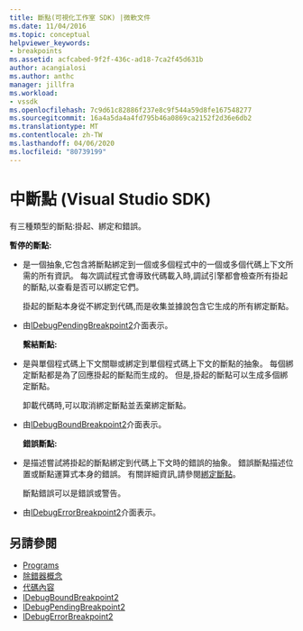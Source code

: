 ```yaml
---
title: 斷點(可視化工作室 SDK) |微軟文件
ms.date: 11/04/2016
ms.topic: conceptual
helpviewer_keywords:
- breakpoints
ms.assetid: acfcabed-9f2f-436c-ad18-7ca2f45d631b
author: acangialosi
ms.author: anthc
manager: jillfra
ms.workload:
- vssdk
ms.openlocfilehash: 7c9d61c82886f237e8c9f544a59d8fe167548277
ms.sourcegitcommit: 16a4a5da4a4fd795b46a0869ca2152f2d36e6db2
ms.translationtype: MT
ms.contentlocale: zh-TW
ms.lasthandoff: 04/06/2020
ms.locfileid: "80739199"
---
```

# <a name="breakpoints-visual-studio-sdk"></a>中斷點 (Visual Studio SDK)
有三種類型的斷點:掛起、綁定和錯誤。

 **暫停的斷點:**

- 是一個抽象,它包含將斷點綁定到一個或多個程式中的一個或多個代碼上下文所需的所有資訊。 每次調試程式會導致代碼載入時,調試引擎都會檢查所有掛起的斷點,以查看是否可以綁定它們。

   掛起的斷點本身從不綁定到代碼,而是收集並據說包含它生成的所有綁定斷點。

- 由[IDebugPendingBreakpoint2](../../extensibility/debugger/reference/idebugpendingbreakpoint2.md)介面表示。

  **繫結斷點:**

- 是與單個程式碼上下文關聯或綁定到單個程式碼上下文的斷點的抽象。 每個綁定斷點都是為了回應掛起的斷點而生成的。 但是,掛起的斷點可以生成多個綁定斷點。

   卸載代碼時,可以取消綁定斷點並丟棄綁定斷點。

- 由[IDebugBoundBreakpoint2](../../extensibility/debugger/reference/idebugboundbreakpoint2.md)介面表示。

  **錯誤斷點:**

- 是描述嘗試將掛起的斷點綁定到代碼上下文時的錯誤的抽象。 錯誤斷點描述位置或斷點運算式本身的錯誤。 有關詳細資訊,請參閱[綁定斷點](../../extensibility/debugger/binding-breakpoints.md)。

   斷點錯誤可以是錯誤或警告。

- 由[IDebugErrorBreakpoint2](../../extensibility/debugger/reference/idebugerrorbreakpoint2.md)介面表示。

## <a name="see-also"></a>另請參閱
- [Programs](../../extensibility/debugger/programs.md)
- [除錯器概念](../../extensibility/debugger/debugger-concepts.md)
- [代碼內容](../../extensibility/debugger/code-context.md)
- [IDebugBoundBreakpoint2](../../extensibility/debugger/reference/idebugboundbreakpoint2.md)
- [IDebugPendingBreakpoint2](../../extensibility/debugger/reference/idebugpendingbreakpoint2.md)
- [IDebugErrorBreakpoint2](../../extensibility/debugger/reference/idebugerrorbreakpoint2.md)
